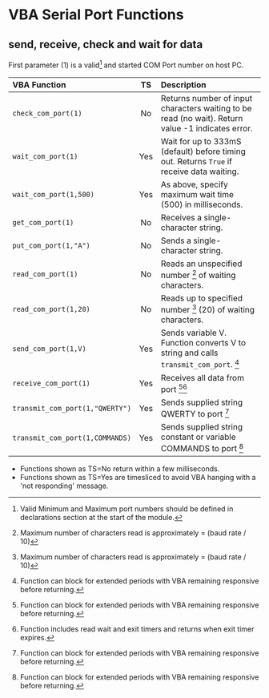 # VBA Serial Port Functions
## send, receive, check and wait for data

First parameter (1) is a valid[^1] and started COM Port number on host PC.

| VBA Function                    |  TS  | Description                                                                                                   |
| :-------------------------------|:----:| :-------------------------------------------------------------------------------------------------------------|
| `check_com_port(1)`             | No   | Returns number of input characters waiting to be read (no wait). Return value -1 indicates error.             |
| `wait_com_port(1)`              | Yes  | Wait for up to 333mS (default) before timing out. Returns `True` if receive data waiting.                     |
| `wait_com_port(1,500)`          | Yes  | As above, specify maximum wait time (500) in milliseconds.                                                    |
| `get_com_port(1)`               | No   | Receives a single-character string.                                                                           |
| `put_com_port(1,"A")`           | No   | Sends a single-character string.                                                                              |
| `read_com_port(1)`              | No   | Reads an unspecified number [^2] of waiting characters.                                                       |
| `read_com_port(1,20)`           | No   | Reads up to specified number [^2] (20) of waiting characters.                                                 |
| `send_com_port(1,V)`            | Yes  | Sends variable V. Function converts V to string and calls `transmit_com_port`. [^4]                           |
| `receive_com_port(1)`           | Yes  | Receives all data from port [^4][^3]                                                                          |
| `transmit_com_port(1,"QWERTY")` | Yes  | Sends supplied string QWERTY to port [^4]                                                                     |
| `transmit_com_port(1,COMMANDS)` | Yes  | Sends supplied string constant or variable COMMANDS to port [^4]                                              |

* Functions shown as TS=No return within a few milliseconds. 
* Functions shown as TS=Yes are timesliced to avoid VBA hanging with a 'not responding' message.

[^1]:  Valid Minimum and Maximum port numbers should be defined in declarations section at the start of the module. 

[^2]:  Maximum number of characters read is approximately = (baud rate / 10)  
       
[^3]:  Function includes read wait and exit timers and returns when exit timer expires.  

[^4]:  Function can block for extended periods with VBA remaining responsive before returning.  
       
